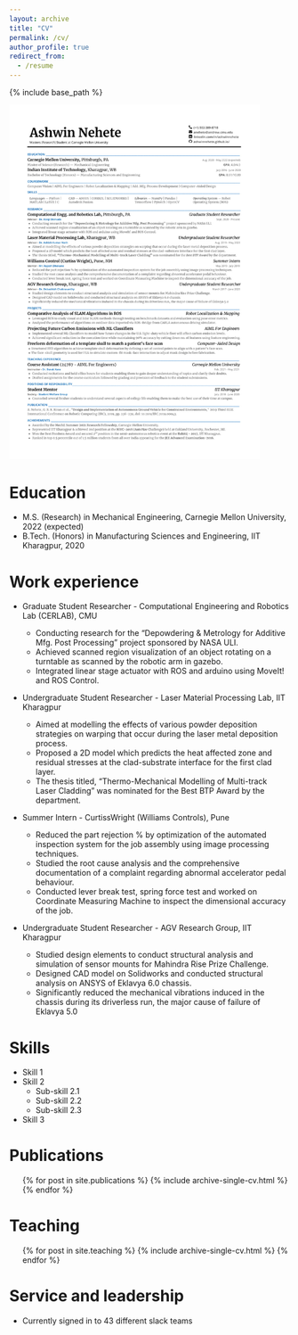 ```yaml
---
layout: archive
title: "CV"
permalink: /cv/
author_profile: true
redirect_from:
  - /resume
---
```


{% include base_path %}

<img src="/images/Resume Ash 1col-1.jpg " width="450">

Education
======
<!-- * B.S. in GitHub, GitHub University, 2012
* M.S. in Jekyll, GitHub University, 2014
* Ph.D in Version Control Theory, GitHub University, 2018 (expected) -->
* M.S. (Research) in Mechanical Engineering, Carnegie Mellon University, 2022 (expected)
* B.Tech. (Honors) in Manufacturing Sciences and Engineering, IIT Kharagpur, 2020

Work experience
======
* Graduate Student Researcher - Computational Engineering and Robotics Lab (CERLAB), CMU
  * Conducting research for the “Depowdering & Metrology for Additive Mfg. Post Processing” project sponsored by NASA ULI.
  * Achieved scanned region visualization of an object rotating on a turntable as scanned by the robotic arm in gazebo.
  * Integrated linear stage actuator with ROS and arduino using MoveIt! and ROS Control.

* Undergraduate Student Researcher - Laser Material Processing Lab, IIT Kharagpur
  * Aimed at modelling the effects of various powder deposition strategies on warping that occur during the laser metal deposition process.
  * Proposed a 2D model which predicts the heat affected zone and residual stresses at the clad-substrate interface for the first clad layer.
  * The thesis titled, “Thermo-Mechanical Modelling of Multi-track Laser Cladding” was nominated for the Best BTP Award by the department.

* Summer Intern - CurtissWright (Williams Controls), Pune
  * Reduced the part rejection % by optimization of the automated inspection system for the job assembly using image processing techniques.
  * Studied the root cause analysis and the comprehensive documentation of a complaint regarding abnormal accelerator pedal behaviour.
  * Conducted lever break test, spring force test and worked on Coordinate Measuring Machine to inspect the dimensional accuracy of the job.

* Undergraduate Student Researcher - AGV Research Group, IIT Kharagpur
  * Studied design elements to conduct structural analysis and simulation of sensor mounts for Mahindra Rise Prize Challenge.
  * Designed CAD model on Solidworks and conducted structural analysis on ANSYS of Eklavya 6.0 chassis.
  * Significantly reduced the mechanical vibrations induced in the chassis during its driverless run, the major cause of failure of Eklavya 5.0

  <!-- * Supervisor: Professor Git -->

<!-- * Fall 2015: Research Assistant
  * Github University
  * Duties included: Merging pull requests
  * Supervisor: Professor Hub -->
  
Skills
======
* Skill 1
* Skill 2
  * Sub-skill 2.1
  * Sub-skill 2.2
  * Sub-skill 2.3
* Skill 3

Publications
======
  <ul>{% for post in site.publications %}
    {% include archive-single-cv.html %}
  {% endfor %}</ul>
  
<!-- Talks
======
  <ul>{% for post in site.talks %}
    {% include archive-single-talk-cv.html %}
  {% endfor %}</ul> -->
  
Teaching
======
  <ul>{% for post in site.teaching %}
    {% include archive-single-cv.html %}
  {% endfor %}</ul>
  
Service and leadership
======
* Currently signed in to 43 different slack teams
